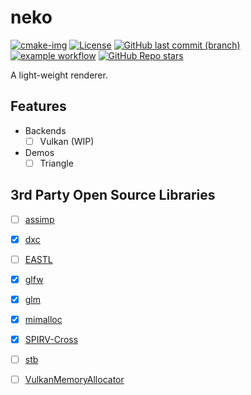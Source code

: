 # neko

[![cmake-img]][cmake-url]
[![License][license-img]][license-url]
[![GitHub last commit (branch)][last-commit-img]][last-commit-url]
[![example workflow][ci-img]][ci-url]
[![GitHub Repo stars][star-img]][star-url]

A light-weight renderer.

## Features

- Backends
  - [ ] Vulkan (WIP)
- Demos
  - [ ] Triangle

## 3rd Party Open Source Libraries

- [ ] [assimp](https://github.com/assimp/assimp)
- [x] [dxc](https://github.com/microsoft/DirectXShaderCompiler)
- [ ] [EASTL](https://github.com/electronicarts/EASTL)
- [x] [glfw](https://github.com/glfw/glfw)
- [x] [glm](https://github.com/g-truc/glm)
- [x] [mimalloc](https://github.com/microsoft/mimalloc)
- [x] [SPIRV-Cross](https://github.com/KhronosGroup/SPIRV-Cross)
- [ ] [stb](https://github.com/nothings/stb)
- [ ] [VulkanMemoryAllocator](https://github.com/GPUOpen-LibrariesAndSDKs/VulkanMemoryAllocator)


[cmake-img]: https://img.shields.io/badge/cmake-3.19-1f9948.svg?style=flat-square&logo=cmake
[cmake-url]: https://cmake.org/
[license-img]: https://img.shields.io/:license-mit-blue.svg?style=flat-square&logo=opensourceinitiative
[license-url]: https://opensource.org/licenses/MIT
[last-commit-img]: https://img.shields.io/github/last-commit/EarthSphereFederation/neko/main?style=flat-square&logo=git
[last-commit-url]: https://github.com/EarthSphereFederation/neko
[ci-img]: https://img.shields.io/github/workflow/status/EarthSphereFederation/neko/Build%20with%20CMake?style=flat-square&logo=github
[ci-url]: https://github.com/EarthSphereFederation/neko/actions
[star-img]: https://img.shields.io/github/stars/EarthSphereFederation/neko?logo=github&style=flat-square
[star-url]: .
